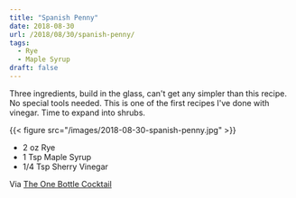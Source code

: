 ```yaml
---
title: "Spanish Penny"
date: 2018-08-30
url: /2018/08/30/spanish-penny/
tags:
  - Rye
  - Maple Syrup
draft: false
---
```


Three ingredients, build in the glass, can't get any simpler than this recipe. No special tools needed. This is one of the first recipes I've done with vinegar. Time to expand into shrubs.

{{< figure src="/images/2018-08-30-spanish-penny.jpg" >}}

* 2 oz Rye
* 1 Tsp Maple Syrup
* 1/4 Tsp Sherry Vinegar

Via  [The One Bottle Cocktail](https://www.amazon.com/One-Bottle-Cocktail-Recipes-Ingredients-Single/dp/0399580042/)
